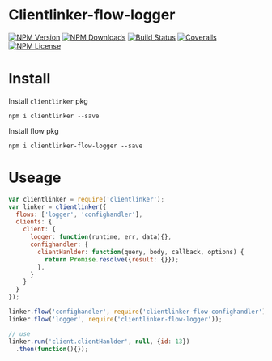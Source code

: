 Clientlinker-flow-logger
========================

[![NPM Version][npm-image]][npm-url]
[![NPM Downloads][downloads-image]][npm-url]
[![Build Status][travis-image]][travis-url]
[![Coveralls][coveralls-image]][coveralls-url]
[![NPM License][license-image]][npm-url]


# Install

Install `clientlinker` pkg

```shell
npm i clientlinker --save
```

Install flow pkg

```shell
npm i clientlinker-flow-logger --save
```


# Useage

```javascript
var clientlinker = require('clientlinker');
var linker = clientlinker({
  flows: ['logger', 'confighandler'],
  clients: {
    client: {
      logger: function(runtime, err, data){},
      confighandler: {
        clientHanlder: function(query, body, callback, options) {
          return Promise.resolve({result: {}});
        },
      }
    }
  }
});

linker.flow('confighandler', require('clientlinker-flow-confighandler'));
linker.flow('logger', require('clientlinker-flow-logger'));

// use
linker.run('client.clientHanlder', null, {id: 13})
  .then(function(){});
```


[npm-image]: http://img.shields.io/npm/v/clientlinker-flow-logger.svg
[downloads-image]: http://img.shields.io/npm/dm/clientlinker-flow-logger.svg
[npm-url]: https://www.npmjs.org/package/clientlinker-flow-logger
[travis-image]: http://img.shields.io/travis/Bacra/node-clientlinker-flow-logger/master.svg?label=linux
[travis-url]: https://travis-ci.org/Bacra/node-clientlinker-flow-logger
[coveralls-image]: https://img.shields.io/coveralls/Bacra/node-clientlinker-flow-logger.svg
[coveralls-url]: https://coveralls.io/github/Bacra/node-clientlinker-flow-logger
[license-image]: http://img.shields.io/npm/l/clientlinker-flow-logger.svg
